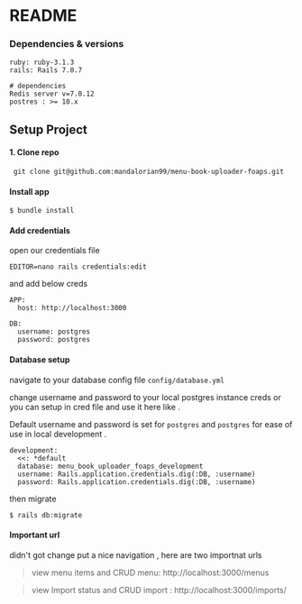 # README

### Dependencies & versions

```
ruby: ruby-3.1.3
rails: Rails 7.0.7

# dependencies
Redis server v=7.0.12
postres : >= 10.x

``` 

## Setup Project

#### 1. Clone repo 
```
 git clone git@github.com:mandalorian99/menu-book-uploader-foaps.git
```

#### Install app
```
$ bundle install
```
####  Add credentials

open our credentials file 
```
EDITOR=nano rails credentials:edit
``` 
and add below creds 

```
APP:
  host: http://localhost:3000

DB:
  username: postgres
  password: postgres
```

#### Database setup 
navigate to your database config file `config/database.yml`

change username and password to your local postgres instance creds 
or you can setup in cred file and use it here like . 

Default username and password is set for `postgres` and `postgres` for ease of use in local development . 

```
development:
  <<: *default
  database: menu_book_uploader_foaps_development
  username: Rails.application.credentials.dig(:DB, :username)
  password: Rails.application.credentials.dig(:DB, :username)
```

then migrate

```
$ rails db:migrate
```


#### Important url 
didn't got change put a nice navigation , here are two importnat urls

> view menu items and CRUD
menu: http://localhost:3000/menus

> view Import status and CRUD
import : http://localhost:3000/imports/
